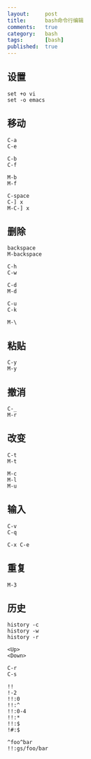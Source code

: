 ```yaml
---
layout:     post
title:      bash命令行编辑
comments:   true
category:   bash
tags:       [bash]
published:  true
---
```


## 设置

    set +o vi
    set -o emacs

## 移动

    C-a
    C-e

    C-b
    C-f

    M-b
    M-f

    C-space
    C-] x
    M-C-] x

## 删除

    backspace
    M-backspace

    C-h
    C-w

    C-d
    M-d

    C-u
    C-k

    M-\

## 粘贴

    C-y
    M-y

## 撤消

    C-_
    M-r

## 改变

    C-t
    M-t

    M-c
    M-l
    M-u

## 输入

    C-v
    C-q

    C-x C-e

## 重复

    M-3

## 历史

    history -c
    history -w
    history -r

    <Up>
    <Down>

    C-r
    C-s

    !!
    !-2
    !!:0
    !!:^
    !!:0-4
    !!:*
    !!:$
    !#:$

    ^foo^bar
    !!:gs/foo/bar

